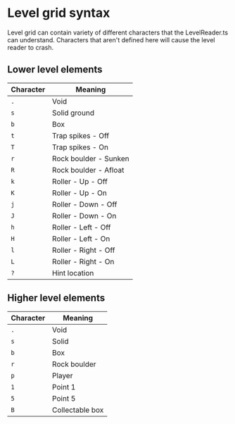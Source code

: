 # Level grid syntax

Level grid can contain variety of different characters that the LevelReader.ts can understand.
Characters that aren't defined here will cause the level reader to crash.

## Lower level elements

| Character | Meaning               |
| --------- | --------------------- |
| `.`       | Void                  |
| `s`       | Solid ground          |
| `b`       | Box                   |
| `t`       | Trap spikes - Off     |
| `T`       | Trap spikes - On      |
| `r`       | Rock boulder - Sunken |
| `R`       | Rock boulder - Afloat |
| `k`       | Roller - Up - Off     |
| `K`       | Roller - Up - On      |
| `j`       | Roller - Down - Off   |
| `J`       | Roller - Down - On    |
| `h`       | Roller - Left - Off   |
| `H`       | Roller - Left - On    |
| `l`       | Roller - Right - Off  |
| `L`       | Roller - Right - On   |
| `?`       | Hint location         |

## Higher level elements

| Character | Meaning         |
| --------- | --------------- |
| `.`       | Void            |
| `s`       | Solid           |
| `b`       | Box             |
| `r`       | Rock boulder    |
| `p`       | Player          |
| `1`       | Point 1         |
| `5`       | Point 5         |
| `B`       | Collectable box |
